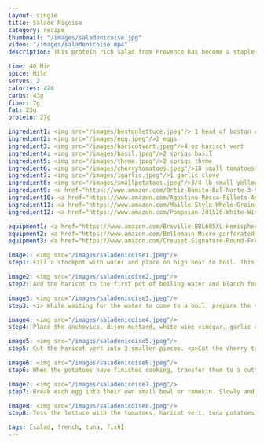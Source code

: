 ```yaml
---
layout: single
title: Salade Niçoise
category: recipe
thumbnail: "/images/saladenicoise.jpg"
video: "/images/saladenicoise.mp4"
description: This protein rich salad from Provence has become a staple of brasseries all over France. Made with Spanish oil cured tuna, French anchovies, a soft boiled egg and a tangy vinaigrette- we've pumped up the flavor in this classic French dish. 

time: 40 Min
spice: Mild
serves: 2
calories: 420
carbs: 43g
fiber: 7g
fat: 23g
protein: 27g

ingredient1: <img src="/images/bostonlettuce.jpeg"/> 1 head of boston or butter lettuce
ingredient2: <img src="/images/egg.jpeg"/>2 eggs
ingredient3: <img src="/images/haricotvert.jpeg"/>4 oz haricot vert
ingredient4: <img src="/images/basil.jpeg"/>2 sprigs basil
ingredient5: <img src="/images/thyme.jpeg"/>2 sprigs thyme
ingredient6: <img src="/images/cherrytomatoes.jpeg"/>10 small tomatoes
ingredient7: <img src="/images/1garlic.jpeg"/>1 garlic clove
ingredient8: <img src="/images/smallpotatoes.jpeg"/>3/4 lb small yellow potatoes
ingredient9: <a href="https://www.amazon.com/Ortiz-Bonito-Del-Norte-3-95-Ounce/dp/B0021491QM/ref=as_li_ss_tl?ie=UTF8&qid=1483415716&sr=8-2&keywords=bonito+tuna&linkCode=ll1&tag=cilalime09-20&linkId=29159d5e790b83f3f27f5a789c23d703"><img src="/images/bonitotuna.jpeg"/>4 oz olive oil packed tuna</a>
ingredient10: <a href="https://www.amazon.com/Agostino-Recca-Fillets-Anchovies-Ounce/dp/B00ETA7XFM/ref=as_li_ss_tl?rps=1&ie=UTF8&qid=1483415754&sr=8-3&keywords=anchovies&refinements=p_85:2470955011&linkCode=ll1&tag=cilalime09-20&linkId=ce5628b3b5e6292a3eb2778daea4bb03"><img src="/images/3anchovies.jpeg"/>3 anchovies</a>
ingredient11: <a href="https://www.amazon.com/Maille-Style-Whole-Grain-Mustard/dp/B000SR5VOU/ref=as_li_ss_tl?ie=UTF8&qid=1483415679&sr=8-2&keywords=dijon+mustard+maille&linkCode=ll1&tag=cilalime09-20&linkId=2034955729a07b6dd0e0401bfe2622b9"><img src="/images/dijon.jpeg"/>2 tbsp dijon mustard</a>
ingredient12: <a href="https://www.amazon.com/Pompeian-201526-White-Wine-Vinegar/dp/B00HVLCS6A/ref=as_li_ss_tl?rps=1&ie=UTF8&qid=1483415886&sr=8-3&keywords=white+wine+vinegar&refinements=p_85:2470955011&linkCode=ll1&tag=cilalime09-20&linkId=1b2f0a0cb2dc6dc7cd8b96778fc1d427"><img src="/images/whitewinevin.jpeg"/> 3 tbsp white wine vinegar</a>

equipment1: <a href="https://www.amazon.com/Breville-BBL605XL-Hemisphere-Control-Blender/dp/B005I72LMU/ref=as_li_ss_tl?s=kitchen&ie=UTF8&qid=1483415974&sr=1-1&keywords=breville+blender&linkCode=ll1&tag=cilalime09-20&linkId=0ecdc779bc1082a79f1563a0d235b03b"><img src="/images/blender.jpeg"/>blender </a>
equipment2: <a href="https://www.amazon.com/Bellemain-Micro-perforated-Stainless-5-quart-Colander-Dishwasher/dp/B00O97D0DO/ref=as_li_ss_tl?s=kitchen&rps=1&ie=UTF8&qid=1481916015&sr=1-4&keywords=colander&refinements=p_85:2470955011&linkCode=ll1&tag=cilalime09-20&linkId=926d38b26a0d016b9b6c627a7b507715"><img src="/images/stockpot.jpeg"/>2 stockpots </a>
equipment3: <a href="https://www.amazon.com/Creuset-Signature-Round-French-Truffle/dp/B0076NOFSC/ref=as_li_ss_tl?s=kitchen&rps=1&ie=UTF8&qid=1481598867&sr=1-38&keywords=le+creuset&refinements=p_85:2470955011&th=1&linkCode=ll1&tag=cilalime09-20&linkId=9987204213f6c7ac4d1e12889972e623"><img src="/images/colander.jpeg"/>colander </a>

image1: <img src="/images/saladenicoise1.jpeg"/>
step1: Fill a stockpot with water and place on high heat to boil. This will be used to blanch the haricot vert.<p>Set the second stockpot full of water on high heat to boil. Add the thyme and 1 tsp of salt. Once the water begins to boil add the potatoes, reduce the heat to medium high and cook for 20 minutes.</p>

image2: <img src="/images/saladenicoise2.jpeg"/>
step2: Add the haricot to the first pot of boiling water and blanch for 4 minutes.<p>Scoop out the haricot vert, place in a colander and run cold water over to stop the cooking process. </p><p><i> Don't toss out the water! Leave the stockpot on heat to poach the eggs.</i></p>

image3: <img src="/images/saladenicoise3.jpeg"/>
step3: <i> While waiting for the water to come to a boil, prepare the vinagrette and lettuce. </i> <p>Tear the butter lettuce in a large bowl. Tear the basil and add to the bowl.</p>

image4: <img src="/images/saladenicoise4.jpeg"/>
step4: Place the anchovies, dijon mustard, white wine vinegar, garlic and 3 tbsp of olive oil in a blender. Puree until uniform.

image5: <img src="/images/saladenicoise5.jpeg"/>
step5: Cut the haricot vert into 3 smaller pieces. <p>Cut the cherry tomatoes in half.</p>

image6: <img src="/images/saladenicoise6.jpeg"/>
step6: When the potatoes have finished cooking, transfer them to a cutting board and cut them into quarters.

image7: <img src="/images/saladenicoise7.jpeg"/>
step7: Break each egg into their own small bowl or ramekin. Slowly and gently, tip each bowl into the hot water, and let the egg float. Turn the heat off, and cook for 4 minutes.<p>Use a spyder of slotted spatula to retrieve the poached eggs. Set them in a bowl or plate until ready for plating.</p>

image8: <img src="/images/saladenicoise8.jpeg"/>
step8: Toss the lettuce with the tomatoes, haricot vert, tuna potatoes, and vinagrette. Top with the poached egg.

tags: [salad, french, tuna, fish]
---
```

